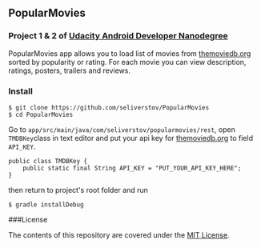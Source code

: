 ## PopularMovies 
### Project 1 & 2 of [Udacity Android Developer Nanodegree](https://www.udacity.com/course/android-developer-nanodegree--nd801)
PopularMovies app allows you to load list of movies from [themoviedb.org](https://www.themoviedb.org/) sorted by popularity or rating. For each movie you can view description, ratings, posters, trailers and reviews.

### Install
```
$ git clone https://github.com/seliverstov/PopularMovies
$ cd PopularMovies
```
Go to `app/src/main/java/com/seliverstov/popularmovies/rest`, open `TMDBKey`class in text editor and put your api key for [themoviedb.org](https://www.themoviedb.org/) to field `API_KEY`. 

```
public class TMDBKey {
    public static final String API_KEY = "PUT_YOUR_API_KEY_HERE";
}
```
then return to project's root folder and run
```
$ gradle installDebug
```
###License

The contents of this repository are covered under the [MIT License](http://choosealicense.com/licenses/mit/).






